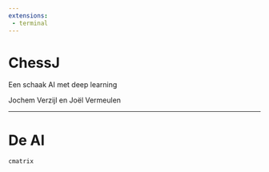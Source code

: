 ```yaml
---
extensions:
 - terminal
---
```


# ChessJ

Een schaak AI met deep learning

Jochem Verzijl en Joël Vermeulen

---

# De AI

```terminal25
cmatrix
```
